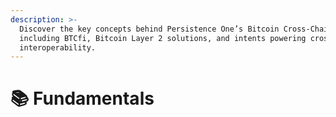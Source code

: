 ```yaml
---
description: >-
  Discover the key concepts behind Persistence One’s Bitcoin Cross-Chain Swaps,
  including BTCfi, Bitcoin Layer 2 solutions, and intents powering cross-chain
  interoperability.
---
```


# 📚 Fundamentals

